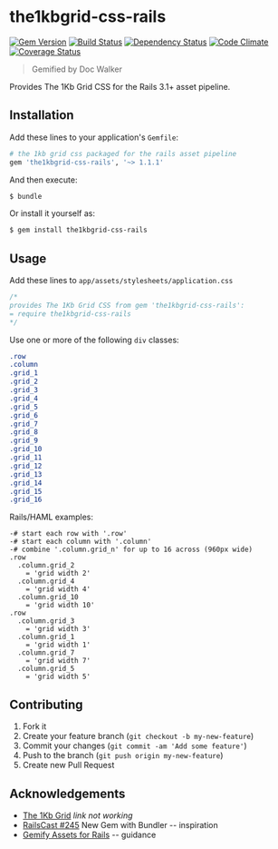 # the1kbgrid-css-rails
[![Gem Version](https://badge.fury.io/rb/the1kbgrid-css-rails.png)](http://badge.fury.io/rb/the1kbgrid-css-rails)
[![Build Status](https://travis-ci.org/jhx/gem-the1kbgrid-css-rails.png?branch=master)](https://travis-ci.org/jhx/gem-the1kbgrid-css-rails)
[![Dependency Status](https://gemnasium.com/jhx/gem-the1kbgrid-css-rails.png)](https://gemnasium.com/jhx/gem-the1kbgrid-css-rails)
[![Code Climate](https://codeclimate.com/github/jhx/gem-the1kbgrid-css-rails.png)](https://codeclimate.com/github/jhx/gem-the1kbgrid-css-rails)
[![Coverage Status](https://coveralls.io/repos/jhx/gem-the1kbgrid-css-rails/badge.png)](https://coveralls.io/r/jhx/gem-the1kbgrid-css-rails)

> Gemified by Doc Walker

Provides The 1Kb Grid CSS for the Rails 3.1+ asset pipeline.

## Installation

Add these lines to your application's `Gemfile`:

```rb
# the 1kb grid css packaged for the rails asset pipeline
gem 'the1kbgrid-css-rails', '~> 1.1.1'
```

And then execute:

```sh
$ bundle
```

Or install it yourself as:

```sh
$ gem install the1kbgrid-css-rails
```

## Usage

Add these lines to `app/assets/stylesheets/application.css`

```css
/*
provides The 1Kb Grid CSS from gem 'the1kbgrid-css-rails':
= require the1kbgrid-css-rails
*/
```

Use one or more of the following `div` classes:

```css
.row
.column
.grid_1
.grid_2
.grid_3
.grid_4
.grid_5
.grid_6
.grid_7
.grid_8
.grid_9
.grid_10
.grid_11
.grid_12
.grid_13
.grid_14
.grid_15
.grid_16
```

Rails/HAML examples:

```haml
-# start each row with '.row'
-# start each column with '.column'
-# combine '.column.grid_n' for up to 16 across (960px wide)
.row
  .column.grid_2
    = 'grid width 2'
  .column.grid_4
    = 'grid width 4'
  .column.grid_10
    = 'grid width 10'
.row
  .column.grid_3
    = 'grid width 3'
  .column.grid_1
    = 'grid width 1'
  .column.grid_7
    = 'grid width 7'
  .column.grid_5
    = 'grid width 5'
```

## Contributing

1. Fork it
2. Create your feature branch (`git checkout -b my-new-feature`)
3. Commit your changes (`git commit -am 'Add some feature'`)
4. Push to the branch (`git push origin my-new-feature`)
5. Create new Pull Request

## Acknowledgements

- [The 1Kb Grid](http://www.1kbgrid.com) *link not working*
- [RailsCast #245](http://railscasts.com/episodes/245-new-gem-with-bundler) New Gem with Bundler -- inspiration
- [Gemify Assets for Rails](http://prioritized.net/blog/gemify-assets-for-rails/) -- guidance
